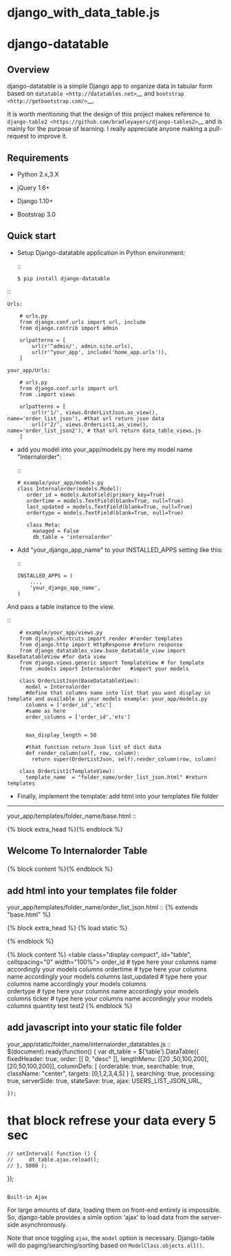 # django_with_data_table.js
django-datatable
================

Overview
--------

django-datatable is a simple Django app to organize data in tabular
form based on `datatable <http://datatables.net>`__ and
`bootstrap <http://getbootstrap.com/>`__.

It is worth mentioning that the design of this project makes reference
to `django-table2 <https://github.com/bradleyayers/django-tables2>`__
and is mainly for the purpose of learning. I really appreciate anyone
making a pull-request to improve it.

Requirements
------------

-  Python 2.x,3.X

-  jQuery 1.6+

-  Django 1.10+

-  Bootstrap 3.0

Quick start
-----------

-  Setup Django-datatable application in Python environment:

   ::

       $ pip install django-datatable
::

    Urls:

        # urls.py
        from django.conf.urls import url, include
        from django.contrib import admin

        urlpatterns = [
            url(r'^admin/', admin.site.urls),
            url(r'^your_app', include('home_app.urls')),
        ]

    your_app/Urls:

        # urls.py
        from django.conf.urls import url
        from .import views

        urlpatterns = [
            url(r'1/', views.OrderListJson.as_view(), name='order_list_json'), #that url return json data
            url(r'2/', views.OrderList1.as_view(), name='order_list_json2'), # that url return data_table_views.js
        ]


-  add you model into your_app/models.py here my model name "Internalorder":

   ::
  
       # example/your_app/models.py
       class Internalorder(models.Model):
          order_id = models.AutoField(primary_key=True)
          ordertime = models.TextField(blank=True, null=True)
          last_updated = models.TextField(blank=True, null=True)
          ordertype = models.TextField(blank=True, null=True)

          class Meta:
            managed = False
            db_table = 'internalorder'


-  Add "your_django_app_name" to your INSTALLED\_APPS setting like this:

   ::

       INSTALLED_APPS = (
           ...,
           'your_django_app_name',
       )

And pass a table instance to the view.

::

        # example/your_app/views.py
        from django.shortcuts import render #render templates
        from django.http import HttpResponse #return response
        from django_datatables_view.base_datatable_view import BaseDatatableView #for data view 
        from django.views.generic import TemplateView # for template
        from .models import Internalorder   #import your models

        class OrderListJson(BaseDatatableView):
          model = Internalorder
          #define that columns name into list that you want display in template and available in your models example: your_app/models.py
          columns = ['order_id','etc']
          #same as here 
          order_columns = ['order_id','etc']


          max_display_length = 50
          
          #that function return Json list of dict data
          def render_column(self, row, column):
            return super(OrderListJson, self).render_column(row, column)
        
        class OrderList1(TemplateView):
          template_name  = "folder_name/order_list_json.html" #return templates 

-  Finally, implement the template:
add html into your templates file folder
----------
your_app/templates/folder_name/base.html
::
  <!DOCTYPE html PUBLIC "-//W3C//DTD XHTML 1.0 Transitional//EN" "http://www.w3.org/TR/xhtml1/DTD/xhtml1-transitional.dtd">
  <html xmlns="http://www.w3.org/1999/xhtml" xml:lang="en" lang="en">
      <head>
          <title>Welcome in Internalorder Table</title>
          <script src="//code.jquery.com/jquery-1.12.4.js"></script>
          {% block extra_head %}{% endblock %}
      </head>
      <body>
         <div>
          <h2><p>Welcome To Internalorder Table</p></h2>
         </div>
          {% block content %}{% endblock %}
      </body>
  </html>

add html into your templates file folder
----------
your_app/templates/folder_name/order_list_json.html
::
{% extends "base.html" %}

{% block extra_head %}
    {% load static %}
    <link rel="stylesheet" type="text/css" href="//cdn.datatables.net/1.10.16/css/jquery.dataTables.min.css">
    <link rel="stylesheet" type="text/css" href="//cdn.datatables.net/fixedheader/3.1.3/css/fixedHeader.dataTables.min.css">
    <script type="text/javascript" charset="utf8" src="//cdn.datatables.net/1.10.16/js/jquery.dataTables.min.js"></script>
    <script type="text/javascript" charset="utf8" src="cdn.datatables.net/fixedheader/3.1.3/js/dataTables.fixedHeader.min.js"></script>
    <script src='{% static "home_app/internalorder_datatables.js" %}' type="text/javascript"></script>
    <script type="text/javascript">
        var USERS_LIST_JSON_URL = '{% url "order_list_json" %}';
    </script>
   
{% endblock %}

{% block content %}
    <table class="display compact", id="table", cellspacing="0" width="100%">
       <thead>
            <tr>
                <th>order_id</th>   # type here your columns name accordingly your models columns 
                <th>ordertime</th>  # type here your columns name accordingly your models columns 
                <th>last_updated</th> # type here your columns name accordingly your models columns   
                <th>ordertype</th>  # type here your columns name accordingly your models columns 
                <th>ticker</th>   # type here your columns name accordingly your models columns 
                <th>quantity</th>
                <th>test</th>
                <th>test2</th>
            </tr>
        </thead>
    </table>
{% endblock %}


add javascript into your static file folder
----------
your_app/static/folder_name/internalorder_datatables.js
::
$(document).ready(function() {
    var dt_table = $('table').DataTable({
        fixedHeader: true,
        order: [[ 0, "desc" ]],
        lengthMenu: [[20 ,50,100,200], [20,50,100,200]],
        columnDefs: [
            {orderable: true,
             searchable: true,
             className: "center",
             targets: [0,1,2,3,4,5]
            }
        ],
        searching: true,
        processing: true,
        serverSide: true,
        stateSave: true,
        ajax: USERS_LIST_JSON_URL,
        
        
    });    

# that block refrese your data every 5 sec
    // setInterval( function () {
    //     dt_table.ajax.reload();
    // }, 5000 );
    
    
});
````````

Built-in Ajax
`````````````

For large amounts of data, loading them on front-end entirely is
impossible. So, django-table provides a simle option 'ajax' to load data
from the server-side asynchronously.

Note that once toggling ``ajax``, the ``model`` option is necessary.
Django-table will do paging/searching/sorting based on
``ModelClass.objects.all()``.


